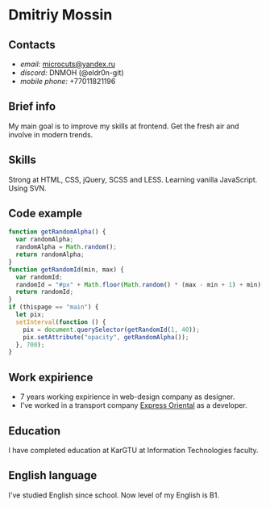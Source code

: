# Dmitriy Mossin

## Contacts

- _email:_ microcuts@yandex.ru
- _discord:_ DNMOH (@eldr0n-git)
- _mobile phone:_ +77011821196

## Brief info

My main goal is to improve my skills at frontend. Get the fresh air and involve in modern trends.

## Skills

Strong at HTML, CSS, jQuery, SCSS and LESS. Learning vanilla JavaScript. Using SVN.

## Code example

```javascript
function getRandomAlpha() {
  var randomAlpha;
  randomAlpha = Math.random();
  return randomAlpha;
}
function getRandomId(min, max) {
  var randomId;
  randomId = "#px" + Math.floor(Math.random() * (max - min + 1) + min);
  return randomId;
}
if (thispage == "main") {
  let pix;
  setInterval(function () {
    pix = document.querySelector(getRandomId(1, 40));
    pix.setAttribute("opacity", getRandomAlpha());
  }, 700);
}
```

## Work expirience

- 7 years working expirience in web-design company as designer.
- I've worked in a transport company [Express Oriental](https://www.oriental.kz) as a developer.

## Education

I have completed education at KarGTU at Information Technologies faculty.

## English language

I've studied English since school. Now level of my English is B1.
